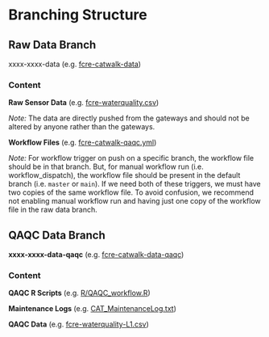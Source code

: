 # Branching Structure

## Raw Data Branch

xxxx-xxxx-data (e.g. [fcre-catwalk-data](https://github.com/FLARE-forecast/FCRE-data/tree/fcre-catwalk-data))

### Content

**Raw Sensor Data** (e.g. [fcre-waterquality.csv](https://github.com/FLARE-forecast/FCRE-data/blob/fcre-catwalk-data/fcre-waterquality.csv))

_Note:_ The data are directly pushed from the gateways and should not be altered by anyone rather than the gateways.


**Workflow Files** (e.g. [fcre-catwalk-qaqc.yml](https://github.com/FLARE-forecast/FCRE-data/blob/fcre-catwalk-data/.github/workflows/fcre-catwalk-qaqc.yml))

_Note:_ For workflow trigger on push on a specific branch, the workflow file should be in that branch. But, for manual workflow run (i.e. workflow_dispatch), the workflow file should be present in the default branch (i.e. `master` or `main`). If we need both of these triggers, we must have two copies of the same workflow file. To avoid confusion, we recommend not enabling manual workflow run and having just one copy of the workflow file in the raw data branch.

## QAQC Data Branch

**xxxx-xxxx-data-qaqc** (e.g. [fcre-catwalk-data-qaqc](https://github.com/FLARE-forecast/FCRE-data/tree/fcre-catwalk-data-qaqc))

### Content

**QAQC R Scripts** (e.g. [R/QAQC_workflow.R](https://github.com/FLARE-forecast/FCRE-data/blob/fcre-catwalk-data-qaqc/R/QAQC_workflow.R))

**Maintenance Logs** (e.g. [CAT_MaintenanceLog.txt](https://github.com/FLARE-forecast/FCRE-data/blob/fcre-catwalk-data-qaqc/CAT_MaintenanceLog.txt))

**QAQC Data** (e.g. [fcre-waterquality-L1.csv](https://github.com/FLARE-forecast/FCRE-data/blob/fcre-catwalk-data-qaqc/fcre-waterquality_L1.csv))
